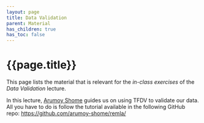 ```yaml
---
layout: page
title: Data Validation
parent: Material
has_children: true
has_toc: false
---
```


# {{page.title}}

This page lists the material that is relevant for the *in-class exercises* of the *Data Validation* lecture.

In this lecture, [Arumoy Shome] guides us on using TFDV to validate our data.
All you have to do is follow the tutorial available in the following GitHub repo: <https://github.com/arumoy-shome/remla/>

[Arumoy Shome]: https://arumoy.me
